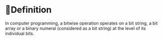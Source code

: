 # 📝Definition
In computer programming, a bitwise operation operates on a bit string, a bit array or a binary numeral (considered as a bit string) at the level of its individual bits.